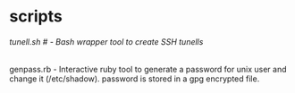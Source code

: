 scripts
=======

###### tunell.sh # - Bash wrapper tool to create SSH tunells

genpass.rb - Interactive ruby tool to generate a password for unix user and change it (/etc/shadow). password is stored in a gpg encrypted file.
